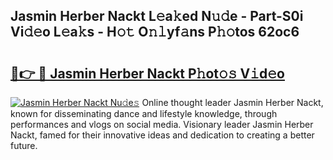 ## Jasmin Herber Nackt L𝚎a𝚔ed N𝚞𝚍e - Part-S0i Vi𝚍𝚎o L𝚎a𝚔s - H𝚘𝚝 O𝚗𝚕yf𝚊ns P𝚑𝚘tos 62oc6

# <h2><a href="http://kfc632.oniu.top/?m=Jasmin+Herber+Nackt">🔗👉 🔴 Jasmin Herber Nackt P𝚑ot𝚘𝚜 V𝚒d𝚎o</a></h2>

[![Jasmin Herber Nackt Nu𝚍e𝚜](https://i.imgur.com/0qMVB7G.gif)](http://kfc632.oniu.top/?m=Jasmin+Herber+Nackt)
Online thought leader Jasmin Herber Nackt, known for disseminating dance and lifestyle knowledge, through performances and vlogs on social media. Visionary leader Jasmin Herber Nackt, famed for their innovative ideas and dedication to creating a better future.  
